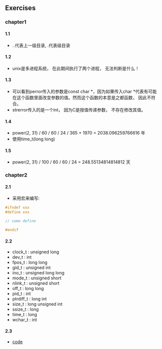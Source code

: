 ## Exercises

### chapter1

#### 1.1
- ..代表上一级目录,  .代表级目录

#### 1.2 
- unix是多进程系统， 在此期间执行了两个进程， 无法判断是什么！

#### 1.3
- 可以看到perror传入的参数是const char *，因为如果传入char *代表有可能在这个函数里面改变参数的值。然而这个函数的本意是之都函数， 因此不符合。
- strerror传入的是一个int， 因为C是按值传递参数， 不存在修改其值。

#### 1.4 
- power(2, 31) / 60 / 60 / 24 / 365 + 1970 = 2038.096259766616 年
- 使用time_t(long long)

#### 1.5
- power(2, 31) / 100 / 60 / 60 / 24 = 248.55134814814812 天

### chapter2

#### 2.1 
- 采用宏来编写: 
```c
#ifndef xxx
#define xxx

// some define

#endif
```

#### 2.2
- clock_t       : unsigned long
- dev_t         : int
- fpos_t        : long long
- gid_t         : unsigned int
- ino_t         : unsigned long long
- mode_t        : unsigned short
- nlink_t       : unsigned short
- off_t         : long long
- pid_t         : int
- ptrdiff_t     : long int
- size_t        : long unsigned int
- ssize_t       : long
- time_t        : long
- wchar_t       : int

#### 2.3
- [code](./src/chapter2/open_max/open_max.c)
